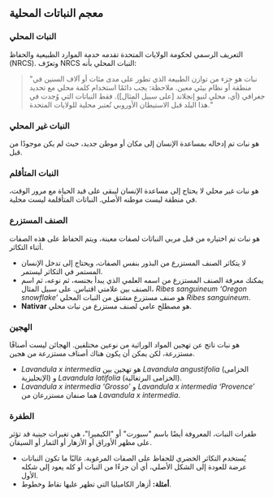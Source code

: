 ## معجم النباتات المحلية

### النبات المحلي

التعريف الرسمي لحكومة الولايات المتحدة تقدمه خدمة الموارد الطبيعية والحفاظ (NRCS). وتعرّف NRCS النبات المحلي بأنه:

> "نبات هو جزء من توازن الطبيعة الذي تطور على مدى مئات أو آلاف السنين في منطقة أو نظام بيئي معين. ملاحظة: يجب دائمًا استخدام كلمة محلي مع تحديد جغرافي (أي، محلي لنيو إنجلاند [على سبيل المثال]). فقط النباتات التي وُجدت في هذا البلد قبل الاستيطان الأوروبي تُعتبر محلية للولايات المتحدة."

### النبات غير المحلي

هو نبات تم إدخاله بمساعدة الإنسان إلى مكان أو موطن جديد، حيث لم يكن موجودًا من قبل.

### النبات المتأقلم

هو نبات غير محلي لا يحتاج إلى مساعدة الإنسان ليبقى على قيد الحياة مع مرور الوقت، في منطقة ليست موطنه الأصلي. النباتات المتأقلمة ليست محلية.

### الصنف المستزرع

هو نبات تم اختياره من قبل مربي النباتات لصفات معينة، ويتم الحفاظ على هذه الصفات أثناء التكاثر.

- لا يتكاثر الصنف المستزرع من البذور بنفس الصفات، ويحتاج إلى تدخل الإنسان المستمر في التكاثر ليستمر.
- يمكنك معرفة الصنف المستزرع من اسمه العلمي الذي يبدأ بجنسه، ثم نوعه، ثم اسم الصنف بين علامتي اقتباس. على سبيل المثال، *Ribes sanguineum ‘Oregon snowflake’* هو صنف مستزرع مشتق من النبات المحلي *Ribes sanguineum*.
- **Nativar** هو مصطلح عامي لصنف مستزرع من نبات محلي.

### الهجين

هو نبات ناتج عن تهجين المواد الوراثية من نوعين مختلفين. الهجائن ليست أصنافًا مستزرعة، لكن يمكن أن يكون هناك أصناف مستزرعة من هجين.

- *Lavandula x intermedia* هو تهجين بين *Lavandula angustifolia* (الخزامى الإنجليزية) و *Lavandula latifolia* (الخزامى البرتغالية).
- *Lavandula x intermedia ‘Grosso’* و *Lavandula x intermedia ‘Provence’* هما صنفان مستزرعان من *Lavandula x intermedia*.

### الطفرة

طفرات النبات، المعروفة أيضًا باسم "سبورت" أو "الكيميرا"، هي تغيرات جينية قد تؤثر على مظهر الأوراق أو الأزهار أو الثمار أو السيقان.

- يُستخدم التكاثر الخضري للحفاظ على الصفات المرغوبة. غالبًا ما تكون النباتات عرضة للعودة إلى الشكل الأصلي، أي أن جزءًا من النبات أو كله يعود إلى شكله الأول.
- **أمثلة:** أزهار الكاميليا التي تظهر عليها نقاط وخطوط.
